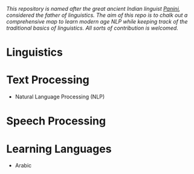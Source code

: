 *This repository is named after the great ancient Indian linguist [Panini](https://en.wikipedia.org/wiki/P%C4%81%E1%B9%87ini), considered the father of linguistics. The aim of this repo is to chalk out a comprehensive map to learn modern age NLP while keeping track of the traditional basics of linguistics. All sorts of contribution is welcomed.*

# Linguistics



# Text Processing

- Natural Language Processing (NLP)

# Speech Processing



# Learning Languages

- Arabic